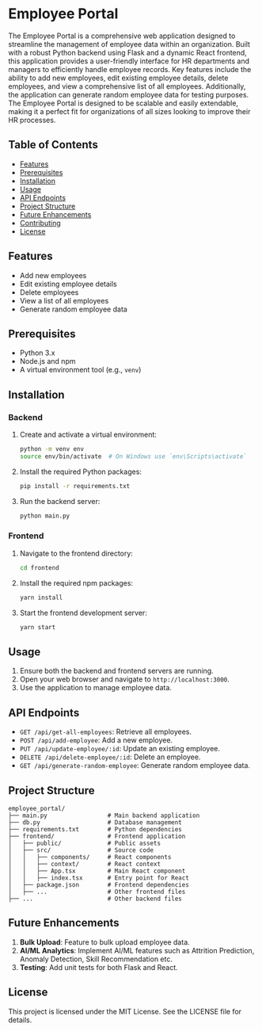 # Employee Portal

The Employee Portal is a comprehensive web application designed to streamline the management of employee data within an organization. Built with a robust Python backend using Flask and a dynamic React frontend, this application provides a user-friendly interface for HR departments and managers to efficiently handle employee records. Key features include the ability to add new employees, edit existing employee details, delete employees, and view a comprehensive list of all employees. Additionally, the application can generate random employee data for testing purposes. The Employee Portal is designed to be scalable and easily extendable, making it a perfect fit for organizations of all sizes looking to improve their HR processes.

## Table of Contents

- [Features](#features)
- [Prerequisites](#prerequisites)
- [Installation](#installation)
- [Usage](#usage)
- [API Endpoints](#api-endpoints)
- [Project Structure](#project-structure)
- [Future Enhancements](#future-enhancements)
- [Contributing](#contributing)
- [License](#license)

## Features

- Add new employees
- Edit existing employee details
- Delete employees
- View a list of all employees
- Generate random employee data

## Prerequisites

- Python 3.x
- Node.js and npm
- A virtual environment tool (e.g., `venv`)

## Installation

### Backend

1. Create and activate a virtual environment:
    ```sh
    python -m venv env
    source env/bin/activate  # On Windows use `env\Scripts\activate`
    ```

2. Install the required Python packages:
    ```sh
    pip install -r requirements.txt
    ```

3. Run the backend server:
    ```sh
    python main.py
    ```

### Frontend

1. Navigate to the frontend directory:
    ```sh
    cd frontend
    ```

2. Install the required npm packages:
    ```sh
    yarn install
    ```

3. Start the frontend development server:
    ```sh
    yarn start
    ```

## Usage

1. Ensure both the backend and frontend servers are running.
2. Open your web browser and navigate to `http://localhost:3000`.
3. Use the application to manage employee data.

## API Endpoints

- `GET /api/get-all-employees`: Retrieve all employees.
- `POST /api/add-employee`: Add a new employee.
- `PUT /api/update-employee/:id`: Update an existing employee.
- `DELETE /api/delete-employee/:id`: Delete an employee.
- `GET /api/generate-random-employee`: Generate random employee data.

## Project Structure
```
employee_portal/
├── main.py                 # Main backend application
├── db.py                   # Database management
├── requirements.txt        # Python dependencies
├── frontend/               # Frontend application
│   ├── public/             # Public assets
│   ├── src/                # Source code
│   │   ├── components/     # React components
│   │   ├── context/        # React context
│   │   ├── App.tsx         # Main React component
│   │   ├── index.tsx       # Entry point for React
│   ├── package.json        # Frontend dependencies
│   ├── ...                 # Other frontend files
├── ...                     # Other backend files
```

## Future Enhancements
1. **Bulk Upload**: Feature to bulk upload employee data.
2. **AI/ML Analytics**: Implement AI/ML features such as Attrition Prediction, Anomaly Detection, Skill Recommendation etc.
3. **Testing**: Add unit tests for both Flask and React.

## License

This project is licensed under the MIT License. See the LICENSE file for details.